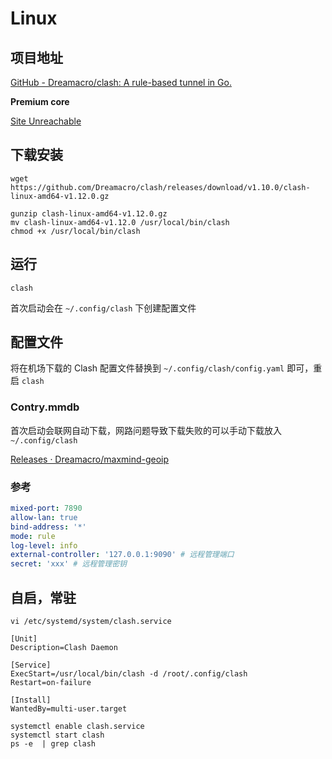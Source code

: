 
# Linux

## 项目地址

[GitHub - Dreamacro/clash: A rule-based tunnel in Go.](https://github.com/Dreamacro/clash)

**Premium core**

[Site Unreachable](https://github.com/Dreamacro/clash/releases/tag/premium)

## 下载安装

```shell
wget https://github.com/Dreamacro/clash/releases/download/v1.10.0/clash-linux-amd64-v1.12.0.gz

gunzip clash-linux-amd64-v1.12.0.gz
mv clash-linux-amd64-v1.12.0 /usr/local/bin/clash
chmod +x /usr/local/bin/clash
```

## 运行

```shell
clash
```

首次启动会在 `~/.config/clash` 下创建配置文件

## 配置文件

将在机场下载的 Clash 配置文件替换到 `~/.config/clash/config.yaml` 即可，重启 `clash`

### Contry.mmdb

首次启动会联网自动下载，网路问题导致下载失败的可以手动下载放入 `~/.config/clash`

[Releases · Dreamacro/maxmind-geoip](https://github.com/Dreamacro/maxmind-geoip/releases)

### 参考

```yaml
mixed-port: 7890
allow-lan: true
bind-address: '*'
mode: rule
log-level: info
external-controller: '127.0.0.1:9090' # 远程管理端口
secret: 'xxx' # 远程管理密钥
```

## 自启，常驻

```shell
vi /etc/systemd/system/clash.service
```

```
[Unit]
Description=Clash Daemon

[Service]
ExecStart=/usr/local/bin/clash -d /root/.config/clash
Restart=on-failure

[Install]
WantedBy=multi-user.target
```

```shell
systemctl enable clash.service
systemctl start clash
ps -e  | grep clash
```